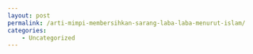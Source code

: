 ```yaml
---
layout: post
permalink: /arti-mimpi-membersihkan-sarang-laba-laba-menurut-islam/
categories:
    - Uncategorized
---
```


